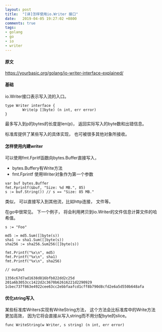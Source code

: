 ```yaml
---
layout: post
title:  "[译]怎样使用io.Writer 接口"
date:   2019-04-05 19:27:02 +0800
comments: true
tags:
- golang
- go
- io
- writer
---
```


#### 原文
https://yourbasic.org/golang/io-writer-interface-explained/

#### 基础
io.Writer接口表示写入流的入口。

```
type Writer interface {
        Write(p []byte) (n int, err error)
}
```

最多写入到p的bytes的长度是len(p)， 返回实际写入的byte数和出错信息。

标准库提供了某些写入的具体实现， 也可被很多其他对象所接收。

#### 怎样使用内建writer
可以使用fmt.Fpritf函数向bytes.Buffer直接写入，
- bytes.Buffery有Write方法
- fmt.Fprintf 使用Writer对象作为第一个参数

```
var buf bytes.Buffer
fmt.Fprintf(&buf, "Size: %d MB.", 85)
s := buf.String()) // s == "Size: 85 MB."
```

类似， 可以直接写入到其他流，比如http连接， 文件等。

在go中很常见。 下一个例子， 将会利用拷贝到io.Writer的文件信息计算文件的哈希值。

```
s := "Foo"

md5 := md5.Sum([]byte(s))
sha1 := sha1.Sum([]byte(s))
sha256 := sha256.Sum256([]byte(s))

fmt.Printf("%x\n", md5)
fmt.Printf("%x\n", sha1)
fmt.Printf("%x\n", sha256)

// output

1356c67d7ad1638d816bfb822dd2c25d
201a6b3053cc1422d2c3670b62616221d2290929
1cbec737f863e4922cee63cc2ebbfaafcd1cff8b790d8cfd2e6a5d550b648afa
```

#### 优化string写入
某些标准库Writers实现有WriteString方法， 这个方法会比标准库中的Write方法更加高效， 因为它将会直接从写入string而不用分配byte的slice。

```
func WriteString(w Writer, s string) (n int, err error)
```
